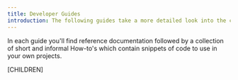 ```yaml
---
title: Developer Guides
introduction: The following guides take a more detailed look into the core concepts and code examples for building SilverStripe applications.
---
```


In each guide you'll find reference documentation followed by a collection of short and informal How-to's which contain
 snippets of code to use in your own projects.

[CHILDREN]